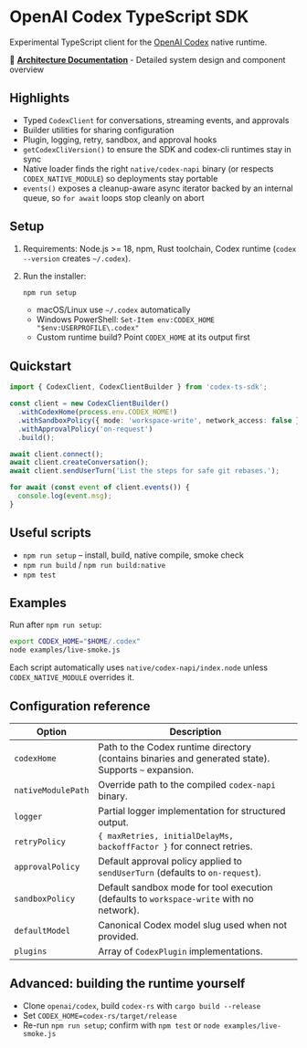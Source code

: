 # OpenAI Codex TypeScript SDK

Experimental TypeScript client for the [OpenAI Codex](https://openai.com/codex/) native runtime.

📖 **[Architecture Documentation](docs/architecture.md)** - Detailed system design and component overview

## Highlights
- Typed `CodexClient` for conversations, streaming events, and approvals
- Builder utilities for sharing configuration
- Plugin, logging, retry, sandbox, and approval hooks
- `getCodexCliVersion()` to ensure the SDK and codex-cli runtimes stay in sync
- Native loader finds the right `native/codex-napi` binary (or respects `CODEX_NATIVE_MODULE`) so deployments stay portable
- `events()` exposes a cleanup-aware async iterator backed by an internal queue, so `for await` loops stop cleanly on abort

## Setup
1. Requirements: Node.js >= 18, npm, Rust toolchain, Codex runtime (`codex --version` creates `~/.codex`).
2. Run the installer:

   ```bash
   npm run setup
   ```

   - macOS/Linux use `~/.codex` automatically
   - Windows PowerShell: `Set-Item env:CODEX_HOME "$env:USERPROFILE\.codex"`
   - Custom runtime build? Point `CODEX_HOME` at its output first

## Quickstart
```ts
import { CodexClient, CodexClientBuilder } from 'codex-ts-sdk';

const client = new CodexClientBuilder()
  .withCodexHome(process.env.CODEX_HOME!)
  .withSandboxPolicy({ mode: 'workspace-write', network_access: false })
  .withApprovalPolicy('on-request')
  .build();

await client.connect();
await client.createConversation();
await client.sendUserTurn('List the steps for safe git rebases.');

for await (const event of client.events()) {
  console.log(event.msg);
}
```

## Useful scripts
- `npm run setup` – install, build, native compile, smoke check
- `npm run build` / `npm run build:native`
- `npm test`

## Examples
Run after `npm run setup`:

```bash
export CODEX_HOME="$HOME/.codex"
node examples/live-smoke.js
```

Each script automatically uses `native/codex-napi/index.node` unless `CODEX_NATIVE_MODULE` overrides it.

## Configuration reference

| Option             | Description                                                          |
| ------------------ | -------------------------------------------------------------------- |
| `codexHome`        | Path to the Codex runtime directory (contains binaries and generated state). Supports `~` expansion. |
| `nativeModulePath` | Override path to the compiled `codex-napi` binary.                   |
| `logger`           | Partial logger implementation for structured output.                 |
| `retryPolicy`      | `{ maxRetries, initialDelayMs, backoffFactor }` for connect retries. |
| `approvalPolicy`   | Default approval policy applied to `sendUserTurn` (defaults to `on-request`). |
| `sandboxPolicy`    | Default sandbox mode for tool execution (defaults to `workspace-write` with no network). |
| `defaultModel`     | Canonical Codex model slug used when not provided.                   |
| `plugins`          | Array of `CodexPlugin` implementations.                              |

## Advanced: building the runtime yourself
- Clone `openai/codex`, build `codex-rs` with `cargo build --release`
- Set `CODEX_HOME=codex-rs/target/release`
- Re-run `npm run setup`; confirm with `npm test` or `node examples/live-smoke.js`
